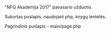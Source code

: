 "NFQ Akademija 2017" pavasario užduotis.

Sukurtas puslapis, naudojant php, knygų lentelės.

Pagrindinis puslapis - main/page.php
